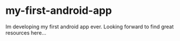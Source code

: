# my-first-android-app
Im developing my first android app ever. Looking forward to find great resources here...
